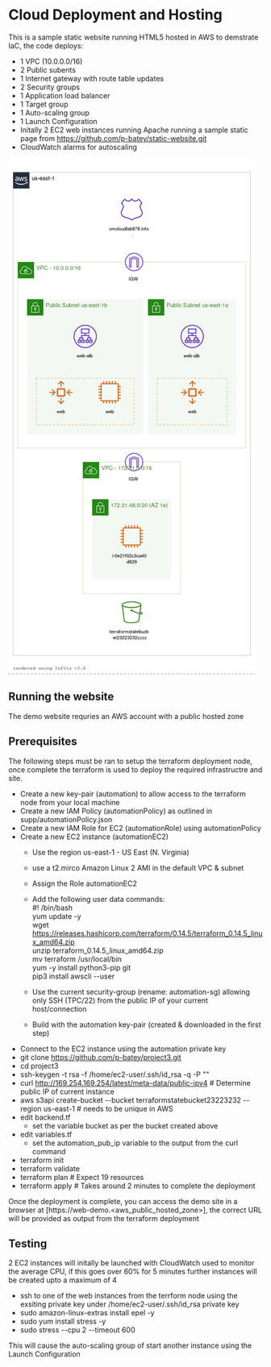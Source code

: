 # Cloud Deployment and Hosting

This is a sample static website running HTML5 hosted in AWS to demstrate IaC, the code deploys:
+ 1 VPC  (10.0.0.0/16)
+ 2 Public subents
+ 1 Internet gateway with route table updates
+ 2 Security groups
+ 1 Application load balancer
+ 1 Target group
+ 1 Auto-scaling group
+ 1 Launch Configuration
+ Initally 2 EC2 web instances running Apache running a sample static page from https://github.com/p-batey/static-website.git
+ CloudWatch alarms for autoscaling

![Screenshot](supp/web-demo.png)

## Running the website

The demo website requries an AWS account with a public hosted zone

## Prerequisites

The following steps must be ran to setup the terraform deployment node, once complete the terraform is used to deploy the required infrastructre and site.
+ Create a new key-pair (automation) to allow access to the terraform node from your local machine
+ Create a new IAM Policy (automationPolicy) as outlined in supp/automationPolicy.json
+ Create a new IAM Role for EC2 (automationRole) using automationPolicy
+ Create a new EC2 instance (automationEC2)
    - Use the region us-east-1 - US East (N. Virginia)
    - use a t2.mirco Amazon Linux 2 AMI in the default VPC & subnet
    - Assign the Role automationEC2
    - Add the following user data commands:<br /> 
        #! /bin/bash<br />
        yum update -y<br />
        wget https://releases.hashicorp.com/terraform/0.14.5/terraform_0.14.5_linux_amd64.zip<br />
        unzip terraform_0.14.5_linux_amd64.zip<br />
        mv terraform /usr/local/bin<br />
        yum -y install python3-pip git<br />
        pip3 install awscli --user<br />
        
    - Use the current security-group (rename: automation-sg) allowing only SSH (TPC/22) from the public IP of your current host/connection
    - Build with the automation key-pair (created & downloaded in the first step)
+ Connect to the EC2 instance using the automation private key
+ git clone https://github.com/p-batey/project3.git
+ cd project3
+ ssh-keygen -t rsa -f /home/ec2-user/.ssh/id_rsa -q -P "" 
+ curl http://169.254.169.254/latest/meta-data/public-ipv4      # Determine public IP of current instance
+ aws s3api create-bucket --bucket terraformstatebucket23223232 --region us-east-1 # needs to be unique in AWS
+ edit backend.tf 
    - set the variable bucket as per the bucket created above
+ edit variables.tf
    - set the automation_pub_ip variable to the output from the curl command
+ terraform init
+ terraform validate
+ terraform plan    # Expect 19 resources
+ terraform apply   # Takes around 2 minutes to complete the deployment

Once the deployment is complete, you can access the demo site in a browser at [https://web-demo.<aws_public_hosted_zone>], the correct URL will be provided as output from the terraform deployment

## Testing
2 EC2 instances will initally be launched with CloudWatch used to monitor the average CPU, if this goes over 60% for 5 minutes further instances will be created upto a maximum of 4
+ ssh to one of the web instances from the terrform node using the exsiting private key under /home/ec2-user/.ssh/id_rsa private key
+ sudo amazon-linux-extras install epel -y
+ sudo yum install stress -y
+ sudo stress --cpu 2 --timeout 600

This will cause the auto-scaling group of start another instance using the Launch Configuration
